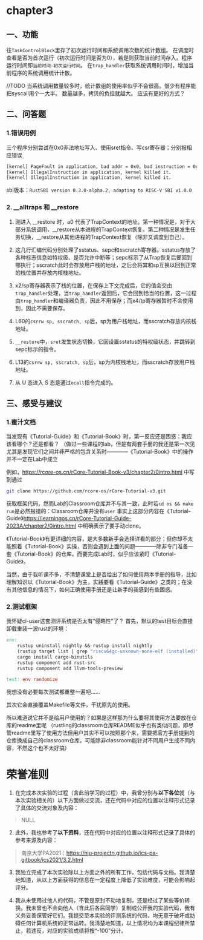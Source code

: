 # chapter3

## 一、功能

往``TaskControlBlock``里存了初次运行时间和系统调用次数的统计数组。
在调度时查看是否为首次运行（初次运行时间是否为0），若是则获取当前时间存入。程序运行时间即``当前时间-初次运行时间``。
在``trap_handler``获取系统调用时间时，增加当前程序的系统调用统计计数。

//TODO
当系统调用数量较多时，统计数组的使用率似乎不会很高。很少有程序能把syscall用个一大半。
数量越多，拷贝的负担就越大。
应该有更好的方式？





## 二、问答题

### 1.错误用例

三个程序分别尝试在0x0非法地址写入、使用sret指令、写csr寄存器；分别报相应错误
```bash
[kernel] PageFault in application, bad addr = 0x0, bad instruction = 0x804003c4, kernel killed it.
[kernel] IllegalInstruction in application, kernel killed it.
[kernel] IllegalInstruction in application, kernel killed it.
```
sbi版本：``RustSBI version 0.3.0-alpha.2, adapting to RISC-V SBI v1.0.0``

### 2. __alltraps 和 __restore

1. 刚进入 __restore 时，a0 代表了TrapContext的地址。第一种情况是，对于大部分系统调用，__restore从本进程的TrapContext恢复。第二种情况是发生任务切换，__restore从其他进程的TrapContext恢复（除非又调度到自己）。

2. 这几行汇编代码分别处理了sstatus、sepc和sscratch寄存器。sstatus存放了各种标志信息如特权级、是否允许中断等；sepc标示了从Trap恢复后要回到哪执行；sscratch此时会存放用户栈的地址，之后会将其和sp互换以回到正常的栈位置并存放内核栈地址。

3. x2/sp寄存器表示了栈的位置，在保存上下文完成后，它的值会交由``trap_handler``处理，当``trap_handler``返回后，它会回到恰当的位置，这一过程由``trap_handler``和编译器负责，因此不用保存；而x4/tp寄存器暂时不会使用到，因此不需要保存。

4. L60的``csrrw sp, sscratch, sp``后，sp为用户栈地址，而sscratch存放内核栈地址。

5. ``__restore``中，``sret``发生状态切换，它回设置sstatus的特权级状态，并跳转到sepc标示的指令。

6. L13的``csrrw sp, sscratch, sp``后，sp为内核栈地址，而sscratch存放用户栈地址。

7. 从 U 态进入 S 态是通过``ecall``指令完成的。






## 三、感受与建议

### 1.蜜汁文档

当发现有《Tutorial-Guide》和《Tutorial-Book》时，第一反应还是困惑：我应该看哪个？还是都看？
（做过一些课程的lab，但是有两套手册的我还是第一次见
尤其是发现它们之间并非严格的包含关系时————《Tutorial-Book》中的操作并不一定在Lab中成立

例如，https://rcore-os.cn/rCore-Tutorial-Book-v3/chapter2/0intro.html 中写到通过
```bash
git clone https://github.com/rcore-os/rCore-Tutorial-v3.git
```
获取框架代码，然而Lab的Classroom仓库并不与其一致，此时若``cd os && make run``是必然报错的：Classroom仓库并没有``user``
事实上这部分内容在《Tutorial-Guide》https://learningos.cn/rCore-Tutorial-Guide-2023A/chapter2/0intro.html 中明确表示了要手动clone。

《Tutorial-Book》有更详细的内容，是大多数新手会选择详看的部分；但你却不太能照着《Tutorial-Book》实操，否则会遇到上面的问题————除非专门准备一套《Tutorial-Book》的仓库。而要完成Lab时，似乎应该紧盯《Tutorial-Guide》。

当然，由于我听课不多，不清楚课堂上是否给出了如何使用两本手册的指导，比如理解知识以《Tutorial-Book》为主，实践要看《Tutorial-Guide》之类的；在没有其他信息的情况下，如何正确使用手册还是让新手的我感到有些困惑。

### 2.测试框架

我怀疑ci-user这套测评系统是否太有“侵略性”了？
首先，默认的test目标会直接卸载重装一波rust的环境：
```makefile
env:
	rustup uninstall nightly && rustup install nightly
	(rustup target list | grep "riscv64gc-unknown-none-elf (installed)") || rustup target add riscv64gc-unknown-none-elf
	cargo install cargo-binutils
	rustup component add rust-src
	rustup component add llvm-tools-preview

test: env randomize
```
我想没有必要每次测试都重整一遍吧……

其次它会直接覆盖Makefile等文件，干扰原先的使用。

所以难道说它并不是给用户使用的？如果是这样那为什么要将其使用方法要放在仓库的readme里呢
（rustling的classroom仓库README似乎也有类似问题，即尽管readme里写了使用方法但用户其实不可以按照那个来，需要把官方手册提到的仓库换成自己的classroom仓库。可能除非classroom能针对不同用户生成不同内容，不然这个也不太好搞）








# 荣誉准则

1. 在完成本次实验的过程（含此前学习的过程）中，我曾分别与**以下各位**就（与本次实验相关的）以下方面做过交流，还在代码中对应的位置以注释形式记录了具体的交流对象及内容：

> NULL

2. 此外，我也参考了**以下资料**，还在代码中对应的位置以注释形式记录了具体的参考来源及内容：

> 南京大学PA2021：https://nju-projectn.github.io/ics-pa-gitbook/ics2021/3.2.html

3. 我独立完成了本次实验除以上方面之外的所有工作，包括代码与文档。我清楚地知道，从以上方面获得的信息在一定程度上降低了实验难度，可能会影响起评分。

4. 我从未使用过他人的代码，不管是原封不动地复制，还是经过了某些等价转换。我未曾也不会向他人（含此后各届同学）复制或公开我的实验代码，我有义务妥善保管好它们。我提交至本实验的评测系统的代码，均无意于破坏或妨碍任何计算机系统的正常运转。我清楚地知道，以上情况均为本课程纪律所禁止，若违反，对应的实验成绩将按“-100”分计。

